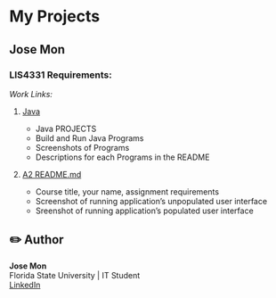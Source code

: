 
# My Projects 

## Jose Mon

### LIS4331 Requirements:

*Work Links:*

1. [Java](java/JAVA%20README.md "My Java files")

    -    Java PROJECTS
    -    Build and Run Java Programs
    -    Screenshots of Programs 
    -    Descriptions for each Programs in the README
    

2. [A2 README.md](a2/A2%20README.md "My A2 README.md file")

    -   Course title, your name, assignment requirements
    -   Screenshot of running application’s unpopulated user interface
    -   Sreenshot of running application’s populated user interface

## ✏️ Author
**Jose Mon**  
Florida State University | IT Student  
[LinkedIn](https://www.linkedin.com/in/jose-mon-675a67311/)    

